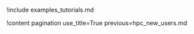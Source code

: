 !include examples_tutorials.md

!content pagination use_title=True
                    previous=hpc_new_users.md
